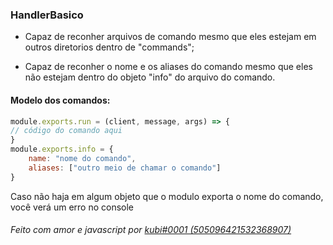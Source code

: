 ### HandlerBasico

- Capaz de reconher arquivos de comando mesmo que eles estejam em outros diretorios dentro de "commands";

- Capaz de reconher o nome e os aliases do comando mesmo que eles não estejam dentro do objeto "info" do arquivo do comando.

#### Modelo dos comandos:
```javascript
module.exports.run = (client, message, args) => {
// código do comando aqui
}
module.exports.info = {
    name: "nome do comando",
    aliases: ["outro meio de chamar o comando"]
}
```
Caso não haja em algum objeto que o modulo exporta o nome do comando, você verá um erro no console
###### Feito com amor e javascript por [kubi#0001 (505096421532368907)](https://discordapp.com/users/505096421532368907 "kubi#0001 (505096421532368907)")
